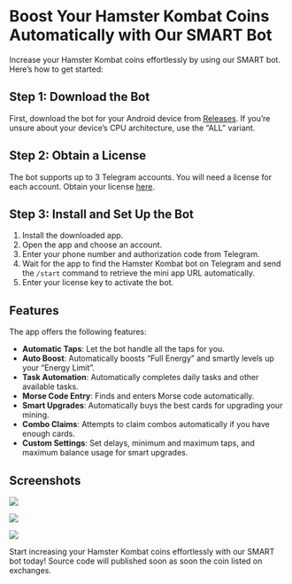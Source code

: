 # Boost Your Hamster Kombat Coins Automatically with Our SMART Bot

Increase your Hamster Kombat coins effortlessly by using our SMART bot. Here’s how to get started:

## Step 1: Download the Bot

First, download the bot for your Android device from [Releases](https://github.com/mokhtarabadi/hamster-kombat-smart-bot/releases). If you’re unsure about your device’s CPU architecture, use the “ALL” variant.

## Step 2: Obtain a License

The bot supports up to 3 Telegram accounts. You will need a license for each account. Obtain your license  [here](https://hamsterbot.click/product/licence/).

## Step 3: Install and Set Up the Bot

1.  Install the downloaded app.
2.  Open the app and choose an account.
3.  Enter your phone number and authorization code from Telegram.
4.  Wait for the app to find the Hamster Kombat bot on Telegram and send the  `/start`  command to retrieve the mini app URL automatically.
5.  Enter your license key to activate the bot.

## Features

The app offers the following features:

-   **Automatic Taps**: Let the bot handle all the taps for you.
-   **Auto Boost**: Automatically boosts “Full Energy” and smartly levels up your “Energy Limit”.
-   **Task Automation**: Automatically completes daily tasks and other available tasks.
-   **Morse Code Entry**: Finds and enters Morse code automatically.
-   **Smart Upgrades**: Automatically buys the best cards for upgrading your mining.
-   **Combo Claims**: Attempts to claim combos automatically if you have enough cards.
-   **Custom Settings**: Set delays, minimum and maximum taps, and maximum balance usage for smart upgrades.

## Screenshots

![](https://hamsterbot.click/wp-content/uploads/2024/06/Screenshot_20240615-183707_Hamster-Kombat-Bot-1-512x1024.png)

![](https://hamsterbot.click/wp-content/uploads/2024/06/Screenshot_20240615-183713_Hamster-Kombat-Bot-512x1024.png)

![](https://hamsterbot.click/wp-content/uploads/2024/06/Screenshot_20240615-183737_System-UI-512x1024.png)

Start increasing your Hamster Kombat coins effortlessly with our SMART bot today!
Source code will published soon as soon the coin listed on exchanges.
